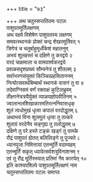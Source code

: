 +++
title = "७३"

+++
अथ चतुस्सप्ततितमः पटलः  
पाशुपतमूर्तिलक्षणम्  
अथ वक्ष्ये विशेषेण पाशुपतस्य लक्षणम्  
समवत्स्थानकं प्रोक्तं चन्द्र शेखरमूर्तिवत् १  
त्रिणेत्रं च चतुर्बाहुमूर्ध्वेकेशं महातनुम्  
अभयं शूलहस्तं च दक्षिणे तु करद्वये २  
वरदं चाक्षमाला च वामपार्श्वकरद्वये  
प्रवाळसदृशप्रख्यं सौम्यनेत्रं तु शीतलम् ३  
सर्वाभरणसंयुक्तं किञ्चित्प्रहसिताननम्  
नित्योत्सवार्थबिम्बार्थं स्थानकं वासनं तु वा ४  
तदेवाग्निसमं वर्णं रक्ताक्षं कुटिलभ्रुवम्  
तीक्ष्णनेत्रत्रयैर्युक्तं व्याळयज्ञोपवीतिनम् ५  
ज्वालानलशिखाकारमतिरत्ननिवासधृक्  
शूलं त्वधोमुखं धृत्वा कपालं वरदोद्धृतम् ६  
अथाभयं विना शूलमूलं धृत्वा तु तत्करे  
शूलाग्रं वरदेनैव सङ्गृह्य तु तलोद्धृतम् ७  
दक्षिणे तु परे हस्ते टङ्कं खड्गं तु वामके  
रौद्रं पाशुपतं ह्येतत् बलिलिङ्गे तु पूज्यते ८  
ध्यानपूजा निमित्तायां एतन्मूर्तिं वदाम्यहम्  
एतन्मूर्तिं सकृत् ध्यायेत्सर्वशत्रुविनाशनम् ९  
एवं तु रौद्र मूर्तिस्स्यात् प्रतिमां नैव कारयेत् १०  
इति काश्यपशिल्पे पाशुपतमूर्तिलक्षणं नाम   
चतुस्सप्ततितमः पटलः समाप्तः  
   
